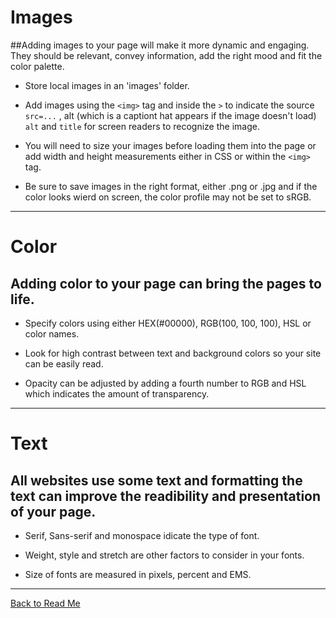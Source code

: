 # Images

##Adding images to your page will make it more dynamic and engaging. They should be relevant, convey information, add the right mood and fit the color palette.

* Store local images in an 'images' folder. 

* Add images using the `<img>` tag and inside the `>` to indicate the source `src=...` , alt (which is a captiont hat appears if the image doesn't load) `alt` and `title` for screen readers to recognize the image.

* You will need to size your images before loading them into the page or add width and height measurements either in CSS or within the `<img>` tag.

* Be sure to save images in the right format, either .png or .jpg and if the color looks wierd on screen, the color profile may not be set to sRGB.

---

# Color

## Adding color to your page can bring the pages to life.

* Specify colors using either HEX(#00000), RGB(100, 100, 100), HSL or color names.

* Look for high contrast between text and background colors so your site can be easily read.

* Opacity can be adjusted by adding a fourth number to RGB and HSL which indicates the amount of transparency.

---

# Text

## All websites use some text and formatting the text can improve the readibility and presentation of your page.

* Serif, Sans-serif and monospace idicate the type of font. 
* Weight, style and stretch are other factors to consider in your fonts.

* Size of fonts are measured in pixels, percent and EMS. 

---


[Back to Read Me](../README.md)